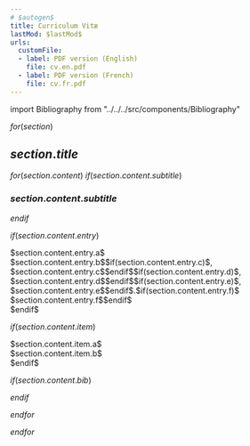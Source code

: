 ```yaml
---
# $autogen$
title: Curriculum Vitæ
lastMod: $lastMod$
urls:
  customFile:
  - label: PDF version (English)
    file: cv.en.pdf
  - label: PDF version (French)
    file: cv.fr.pdf
---
```


import Bibliography from "../../../src/components/Bibliography"

$for(section)$

## $section.title$

$for(section.content)$
$if(section.content.subtitle)$

### $section.content.subtitle$

$endif$

$if(section.content.entry)$

<div class="sm:flex my-1">
<div class="sm:w-1/6 font-semibold">$section.content.entry.a$</div>
<div class="sm:w-5/6"><span class="font-bold">$section.content.entry.b$</span>$if(section.content.entry.c)$, <span class="italic">$section.content.entry.c$</span>$endif$$if(section.content.entry.d)$, $section.content.entry.d$$endif$$if(section.content.entry.e)$, $section.content.entry.e$$endif$.$if(section.content.entry.f)$<br/>$section.content.entry.f$$endif$</div>
</div>
$endif$

$if(section.content.item)$
<div class="sm:flex my-1">
<div class="sm:w-1/6 font-semibold">$section.content.item.a$</div>
<div class="sm:w-5/6">$section.content.item.b$</div>
</div>
$endif$

$if(section.content.bib)$

<Bibliography status="$section.content.bib$" />

$endif$

$endfor$

$endfor$
